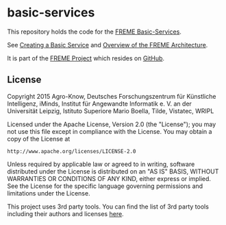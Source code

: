 # basic-services

This repository holds the code for the [FREME Basic-Services](http://api.freme-project.eu/doc/current/knowledge-base/freme-for-sysadmins/basic-services.html).

See [Creating a Basic Service](http://api.freme-project.eu/doc/current/knowledge-base/freme-for-developers/creating-a-basic-service.html) and [Overview of the FREME Architecture](http://api.freme-project.eu/doc/current/knowledge-base/freme-for-developers/overview-of-the-freme-architecture.html).

It is part of the [FREME Project](http://www.freme-project.eu/) which resides on [GitHub](https://github.com/freme-project).

## License

Copyright 2015 Agro-Know, Deutsches Forschungszentrum für Künstliche Intelligenz, iMinds,
               Institut für Angewandte Informatik e. V. an der Universität Leipzig,
               Istituto Superiore Mario Boella, Tilde, Vistatec, WRIPL

Licensed under the Apache License, Version 2.0 (the "License");
you may not use this file except in compliance with the License.
You may obtain a copy of the License at

    http://www.apache.org/licenses/LICENSE-2.0

Unless required by applicable law or agreed to in writing, software
distributed under the License is distributed on an "AS IS" BASIS,
WITHOUT WARRANTIES OR CONDITIONS OF ANY KIND, either express or implied.
See the License for the specific language governing permissions and
limitations under the License.

This project uses 3rd party tools. You can find the list of 3rd party tools including their authors and licenses [here](LICENSE-3RD-PARTY).

